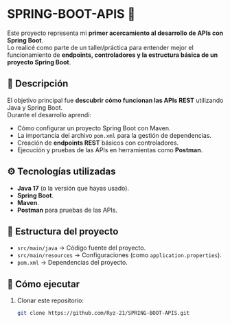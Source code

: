 # SPRING-BOOT-APIS 🚀

Este proyecto representa mi **primer acercamiento al desarrollo de APIs con Spring Boot**.  
Lo realicé como parte de un taller/práctica para entender mejor el funcionamiento de **endpoints, controladores y la estructura básica de un proyecto Spring Boot**.

## 📌 Descripción
El objetivo principal fue **descubrir cómo funcionan las APIs REST** utilizando Java y Spring Boot.  
Durante el desarrollo aprendí:
- Cómo configurar un proyecto Spring Boot con Maven.
- La importancia del archivo `pom.xml` para la gestión de dependencias.
- Creación de **endpoints REST** básicos con controladores.
- Ejecución y pruebas de las APIs en herramientas como **Postman**.

## ⚙️ Tecnologías utilizadas
- **Java 17** (o la versión que hayas usado).
- **Spring Boot**.
- **Maven**.
- **Postman** para pruebas de las APIs.

## 📂 Estructura del proyecto
- `src/main/java` → Código fuente del proyecto.
- `src/main/resources` → Configuraciones (como `application.properties`).
- `pom.xml` → Dependencias del proyecto.

## 🚀 Cómo ejecutar
1. Clonar este repositorio:
   ```bash
   git clone https://github.com/Ryz-21/SPRING-BOOT-APIS.git
